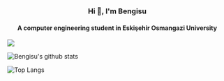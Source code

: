 <h3 align="center">Hi 👋, I'm Bengisu</h3>
<h4 align="center">A computer engineering student in Eskişehir Osmangazi University</h4>

![](https://komarev.com/ghpvc/?username=bengisu-sahin&color=red)

![Bengisu's github stats](https://github-readme-stats.vercel.app/api?username=bengisu-sahin&hide=contribs,prs&theme=swift&show_icons=true)

![Top Langs](https://github-readme-stats.vercel.app/api/top-langs/?username=bengisu-sahin&theme=swift&hide_progress=true)
